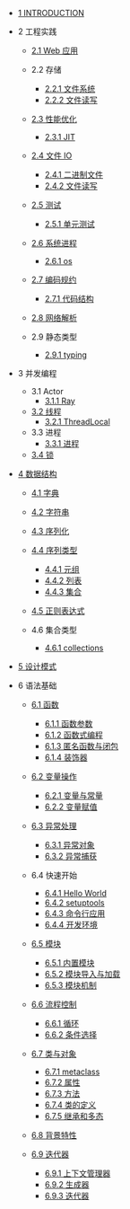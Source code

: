   - [1 INTRODUCTION](/INTRODUCTION.md)
  - 2 工程实践
    - [2.1 Web 应用](/工程实践/Web%20应用/README.md)
      
    - 2.2 存储
      - [2.2.1 文件系统](/工程实践/存储/文件系统.md)
      - [2.2.2 文件读写](/工程实践/存储/文件读写.md)
    - [2.3 性能优化](/工程实践/性能优化/README.md)
      - [2.3.1 JIT](/工程实践/性能优化/JIT.md)
    - [2.4 文件 IO](/工程实践/文件%20IO/README.md)
      - [2.4.1 二进制文件](/工程实践/文件%20IO/二进制文件.md)
      - [2.4.2 文件读写](/工程实践/文件%20IO/文件读写.md)
    - [2.5 测试](/工程实践/测试/README.md)
      - [2.5.1 单元测试](/工程实践/测试/单元测试.md)
    - [2.6 系统进程](/工程实践/系统进程/README.md)
      - [2.6.1 os](/工程实践/系统进程/os.md)
    - [2.7 编码规约](/工程实践/编码规约/README.md)
      - [2.7.1 代码结构](/工程实践/编码规约/代码结构.md)
    - [2.8 网络解析](/工程实践/网络解析/README.md)
      
    - 2.9 静态类型
      - [2.9.1 typing](/工程实践/静态类型/typing.md)
  - 3 并发编程
    - 3.1 Actor
      - [3.1.1 Ray](/并发编程/Actor/Ray.md)
    - [3.2 线程](/并发编程/线程/README.md)
      - [3.2.1 ThreadLocal](/并发编程/线程/ThreadLocal.md)
    - 3.3 进程
      - [3.3.1 进程](/并发编程/进程/进程.md)
    - [3.4 锁](/并发编程/锁/README.md)
      
  - [4 数据结构](/数据结构/README.md)
    - [4.1 字典](/数据结构/字典.md)
    - [4.2 字符串](/数据结构/字符串.md)
    - [4.3 序列化](/数据结构/序列化/README.md)
      
    - [4.4 序列类型](/数据结构/序列类型/README.md)
      - [4.4.1 元组](/数据结构/序列类型/元组.md)
      - [4.4.2 列表](/数据结构/序列类型/列表.md)
      - [4.4.3 集合](/数据结构/序列类型/集合.md)
    - [4.5 正则表达式](/数据结构/正则表达式.md)
    - 4.6 集合类型
      - [4.6.1 collections](/数据结构/集合类型/collections.md)
  - [5 设计模式](/设计模式/README.md)
    
  - 6 语法基础
    - [6.1 函数](/语法基础/函数/README.md)
      - [6.1.1 函数参数](/语法基础/函数/函数参数.md)
      - [6.1.2 函数式编程](/语法基础/函数/函数式编程.md)
      - [6.1.3 匿名函数与闭包](/语法基础/函数/匿名函数与闭包.md)
      - [6.1.4 装饰器](/语法基础/函数/装饰器.md)
    - [6.2 变量操作](/语法基础/变量操作/README.md)
      - [6.2.1 变量与常量](/语法基础/变量操作/变量与常量.md)
      - [6.2.2 变量赋值](/语法基础/变量操作/变量赋值.md)
    - [6.3 异常处理](/语法基础/异常处理/README.md)
      - [6.3.1 异常对象](/语法基础/异常处理/异常对象.md)
      - [6.3.2 异常捕获](/语法基础/异常处理/异常捕获.md)
    - 6.4 快速开始
      - [6.4.1 Hello World](/语法基础/快速开始/Hello%20World.md)
      - [6.4.2 setuptools](/语法基础/快速开始/setuptools.md)
      - [6.4.3 命令行应用](/语法基础/快速开始/命令行应用.md)
      - [6.4.4 开发环境](/语法基础/快速开始/开发环境.md)
    - [6.5 模块](/语法基础/模块/README.md)
      - [6.5.1 内置模块](/语法基础/模块/内置模块.md)
      - [6.5.2 模块导入与加载](/语法基础/模块/模块导入与加载.md)
      - [6.5.3 模块机制](/语法基础/模块/模块机制.md)
    - [6.6 流程控制](/语法基础/流程控制/README.md)
      - [6.6.1 循环](/语法基础/流程控制/循环.md)
      - [6.6.2 条件选择](/语法基础/流程控制/条件选择.md)
    - [6.7 类与对象](/语法基础/类与对象/README.md)
      - [6.7.1 metaclass](/语法基础/类与对象/metaclass.md)
      - [6.7.2 属性](/语法基础/类与对象/属性.md)
      - [6.7.3 方法](/语法基础/类与对象/方法.md)
      - [6.7.4 类的定义](/语法基础/类与对象/类的定义.md)
      - [6.7.5 继承和多态](/语法基础/类与对象/继承和多态.md)
    - [6.8 背景特性](/语法基础/背景特性/README.md)
      
    - [6.9 迭代器](/语法基础/迭代器/README.md)
      - [6.9.1 上下文管理器](/语法基础/迭代器/上下文管理器.md)
      - [6.9.2 生成器](/语法基础/迭代器/生成器.md)
      - [6.9.3 迭代器](/语法基础/迭代器/迭代器.md)